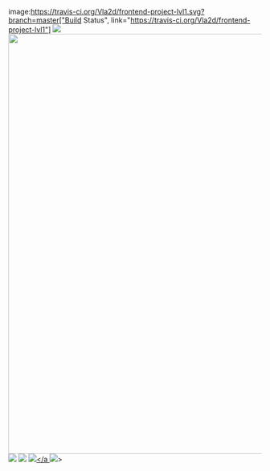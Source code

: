image:https://travis-ci.org/Vla2d/frontend-project-lvl1.svg?branch=master["Build Status", link="https://travis-ci.org/Vla2d/frontend-project-lvl1"]
<a href="https://codeclimate.com/github/Vla2d/frontend-project-lvl1/maintainability"><img src="https://api.codeclimate.com/v1/badges/726d60cf1735b2d6f0f7/maintainability" /></a>
<a href="https://asciinema.org/a/272149"><img src="https://asciinema.org/a/272149.png" width="836"/></a>
<a href="https://asciinema.org/a/272350" target="_blank"><img src="https://asciinema.org/a/272350.svg" /></a>
<a href="https://asciinema.org/a/9tc3OW8IZQ4s7Z35RrwKvw1cT" target="_blank"><img src="https://asciinema.org/a/9tc3OW8IZQ4s7Z35RrwKvw1cT.svg" /></a>
<a href="https://asciinema.org/a/6LEmo9K0rKkjqkEKcTpLvTqDx" target="_blank"><img src="https://asciinema.org/a/6LEmo9K0rKkjqkEKcTpLvTqDx.svg" /></a
<a href="https://asciinema.org/a/qF59xsOYwbsmUuRxt6Cz5ynf8" target="_blank"><img src="https://asciinema.org/a/qF59xsOYwbsmUuRxt6Cz5ynf8.svg" /></a>>
